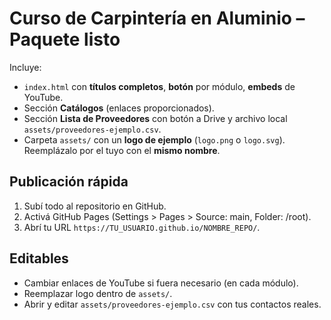 # Curso de Carpintería en Aluminio – Paquete listo
Incluye:
- `index.html` con **títulos completos**, **botón** por módulo, **embeds** de YouTube.
- Sección **Catálogos** (enlaces proporcionados).
- Sección **Lista de Proveedores** con botón a Drive y archivo local `assets/proveedores-ejemplo.csv`.
- Carpeta `assets/` con un **logo de ejemplo** (`logo.png` o `logo.svg`). Reemplázalo por el tuyo con el **mismo nombre**.

## Publicación rápida
1. Subí todo al repositorio en GitHub.
2. Activá GitHub Pages (Settings > Pages > Source: main, Folder: /root).
3. Abrí tu URL `https://TU_USUARIO.github.io/NOMBRE_REPO/`.

## Editables
- Cambiar enlaces de YouTube si fuera necesario (en cada módulo).
- Reemplazar logo dentro de `assets/`.
- Abrir y editar `assets/proveedores-ejemplo.csv` con tus contactos reales.
